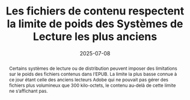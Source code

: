 ---
title: Les fichiers de contenu respectent  la limite de poids des Systèmes de Lecture les plus anciens 
abstract: "Certains systèmes de lecture ou de distribution peuvent imposer des limitations sur le poids des fichiers contenus dans l’EPUB. La limite la plus basse connue à ce jour étant celle des anciens lecteurs Adobe qui ne pouvait pas gérer des fichiers plus volumineux que 300 kilo-octets, le contenu au-delà de cette limite ne s’affichant pas."
categories: 
    - "performances et rétrocompatibilité"
agrege: O0000-E087
opquast: 'N/A'
indiceebook: '87'
description: "Règle n°87"
before: "86"
weight: "087"
after: "01"
actif: '1'
layout: rules
date: 2025-07-08
tags: 
    - "Écoconception"
    - "Interopérabilité"
objectif: 
    - "Assurer que les fichiers EPUB sont compatibles avec les systèmes de lecture plus anciens, notamment ceux qui ont des limitations techniques."
    - "Assurer une interopérabilité maximale entre différents systèmes de lecture et plateformes."
    - "Améliorer la performance et le temps de chargement des fichiers EPUB."
Meo: 
    - "les fichiers XHTML devraient être séparés en unités d’un poids inférieur à 300 ko"
Controle: 
    - "Vérifier le poids des fichiers XHTML"
epubcheck: false
ace: false
humancheck: true
ReadiumGoToolkit: 
Source: 
    - "SNE"
Referentiel: 
    - "N/A"
Steps: 
    - "Production numérique"
---